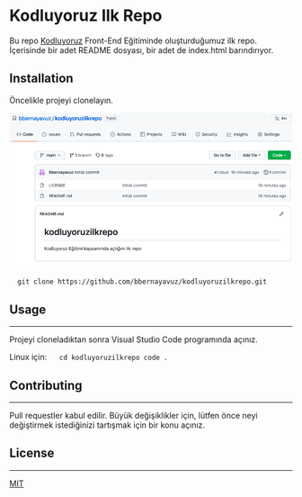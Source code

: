 # Kodluyoruz Ilk Repo

Bu repo [Kodluyoruz](https://www.kodluyoruz.org/) Front-End Eğitiminde oluşturduğumuz ilk repo. İçerisinde bir adet README dosyası, bir adet de index.html barındırıyor.

## Installation
Öncelikle projeyi clonelayın.

![resim](kodluyoruz-repo.png)


` ` ` git clone https://github.com/bbernayavuz/kodluyoruzilkrepo.git` ` ` 

## Usage
--------------------------------------------------------------
Projeyi cloneladıktan sonra Visual Studio Code programında açınız.

Linux için:
` ` ` 
cd kodluyoruzilkrepo
code .
` ` ` 
## Contributing
---------------------------------------------------------------
Pull requestler kabul edilir. Büyük değişiklikler için, lütfen önce neyi değiştirmek istediğinizi tartışmak için bir konu açınız.

## License
--------------------------------------------------------------
[MIT]()